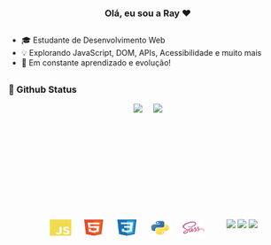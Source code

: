 <h3 align="center">Olá, eu sou a Ray ❤️</h3>

##

- 🎓 Estudante de Desenvolvimento Web
- 💡 Explorando JavaScript, DOM, APIs, Acessibilidade e muito mais 
- 🔧 Em constante aprendizado e evolução! 

##

<h3> 🌟 Github Status </h3>

<div align="center" style="display: flex; justify-content: center; flex-wrap: wrap; gap: 20px;">

  <img src="https://github-readme-stats.vercel.app/api?username=eu-ray29&show_icons=true&theme=panda" height="180em"/>

  <img src="https://github-readme-stats.vercel.app/api/top-langs/?username=eu-ray29&layout=compact&theme=panda" height="180em"/>

</div>

##
<div align="center" style="display: flex; justify-content: center; flex-wrap: wrap; gap: 20px;">
  <div align="center" style="display: flex; justify-content: center; flex-wrap: wrap; gap: 20px;"><br>
    <img align="center" alt="Ray-Js" height="30" width="40" src="https://raw.githubusercontent.com/devicons/devicon/master/icons/javascript/javascript-plain.svg">
    <img align="center" alt="Ray-HTML" height="30" width="40" src="https://raw.githubusercontent.com/devicons/devicon/master/icons/html5/html5-original.svg">
    <img align="center" alt="Ray-CSS" height="30" width="40" src="https://raw.githubusercontent.com/devicons/devicon/master/icons/css3/css3-original.svg">
    <img align="center" alt="Ray-Python" height="30" width="40" src="https://raw.githubusercontent.com/devicons/devicon/master/icons/python/python-original.svg">
    <img align="center" alt="Ray-Python" height="30" width="40" src="https://raw.githubusercontent.com/devicons/devicon/master/icons/sass/sass-original.svg">
  </div>
<br>
<div> 
  <a href="https://instagram.com/r4ynara20" target="_blank"><img src="https://img.shields.io/badge/-Instagram-%23E4405F?style=for-the-badge&logo=instagram&logoColor=white" target="_blank"></a>
  <a href = "raynaravitoria755@gamil.com"><img src="https://img.shields.io/badge/-Gmail-%23333?style=for-the-badge&logo=gmail&logoColor=white" target="_blank"></a>
  <a href="https://www.linkedin.com/in/raynara-ferreira-a370b62a5" target="_blank"><img src="https://img.shields.io/badge/-LinkedIn-%230077B5?style=for-the-badge&logo=linkedin&logoColor=white" target="_blank"></a> 
  
</div>







